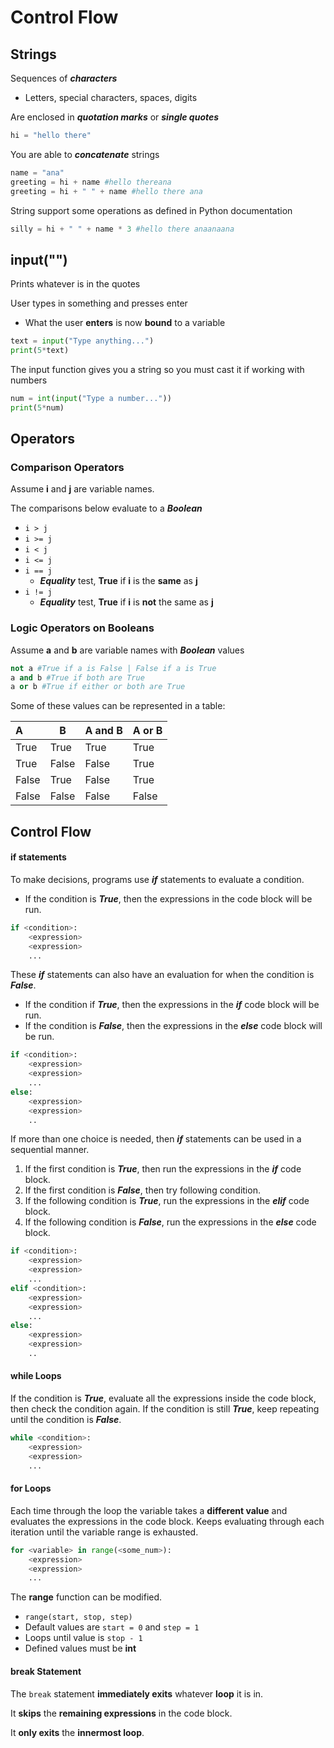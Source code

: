 # Control Flow



## Strings

Sequences of ***characters***

-   Letters, special characters, spaces, digits

Are enclosed in ***quotation marks*** or ***single quotes***

```python
hi = "hello there"
```

You are able to ***concatenate*** strings

```python
name = "ana"
greeting = hi + name #hello thereana
greeting = hi + " " + name #hello there ana
```

String support some operations as defined in Python documentation

```python
silly = hi + " " + name * 3 #hello there anaanaana
```



## input("")

Prints whatever is in the quotes

User types in something and presses enter

-   What the user **enters** is now **bound** to a variable

```python
text = input("Type anything...")
print(5*text)
```

The input function gives you a string so you must cast it if working with numbers

```python
num = int(input("Type a number..."))
print(5*num)
```



## Operators



### Comparison Operators

Assume **i** and **j** are variable names.

The comparisons below evaluate to a ***Boolean*** 

-   ```i > j```
-   ```i >= j```
-   ```i < j```
-   ```i <= j```
-   ```i == j```
    -   ***Equality*** test, **True** if **i** is the **same** as **j**
-   ```i != j```
    -   ***Equality*** test, **True** if **i** is **not** the same as **j**



### Logic Operators on Booleans

Assume **a** and **b** are variable names with ***Boolean*** values

```python
not a #True if a is False | False if a is True
a and b #True if both are True
a or b #True if either or both are True
```

Some of these values can be represented in a table:

| A     | B     | A and B | A or B |
| :---- | ----- | ------- | ------ |
| True  | True  | True    | True   |
| True  | False | False   | True   |
| False | True  | False   | True   |
| False | False | False   | False  |



## Control Flow



#### if statements

To make decisions, programs use ***if*** statements to evaluate a condition.

-   If the condition is ***True***, then the expressions in the code block will be run.

```python
if <condition>:
	<expression>
	<expression>
	...
```

These ***if*** statements can also have an evaluation for when the condition is ***False***.
-   If the condition if ***True***, then the expressions in the ***if*** code block will be run.
-   If the condition is ***False***, then the expressions in the ***else*** code block will be run.

```python
if <condition>:
	<expression>
	<expression>
	...
else:
	<expression>
	<expression>
	..
```

If more than one choice is needed, then ***if*** statements can be used in a sequential manner.
1.  If the first condition is ***True***, then run the expressions in the ***if*** code block.
2.  If the first condition is ***False***, then try following condition.
3.  If the following condition is ***True***, run the expressions in the ***elif*** code block.
4.  If the following condition is ***False***, run the expressions in the ***else*** code block.

```python
if <condition>:
	<expression>
	<expression>
	...
elif <condition>:
	<expression>
	<expression>
	...
else:
	<expression>
	<expression>
	..
```



#### while Loops

If the condition is ***True***, evaluate all the expressions inside the code block, then check the condition again. If the condition is still ***True***, keep repeating until the condition is ***False***.

```python
while <condition>:
	<expression>
	<expression>
	...
```



#### for Loops

Each time through the loop the variable takes a **different value** and evaluates the expressions in the code block. Keeps evaluating through each iteration until the variable range is exhausted.

```python
for <variable> in range(<some_num>):
    <expression>
    <expression>
    ...
```

The **range** function can be modified.
-   ```range(start, stop, step)```
-   Default values are ```start = 0``` and ```step = 1```
-   Loops until value is ```stop - 1```
-   Defined values must be **int**



#### break Statement

The ```break``` statement **immediately exits** whatever **loop** it is in.

It **skips** the **remaining expressions** in the code block.

It **only exits** the **innermost loop**.



